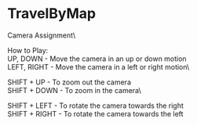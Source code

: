 # TravelByMap
Camera Assignment\

How to Play:\
UP, DOWN - Move the camera in an up or down motion\
LEFT, RIGHT - Move the camera in a left or right motion\

SHIFT + UP - To zoom out the camera\
SHIFT + DOWN - To zoom in the camera\

SHIFT + LEFT - To rotate the camera towards the right\
SHIFT + RIGHT - To rotate the camera towards the left
